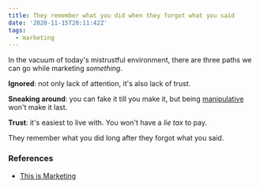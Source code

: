 ```yaml
---
title: They remember what you did when they forgot what you said
date: '2020-11-15T20:11:42Z'
tags:
  - marketing
---
```


In the vacuum of today's mistrustful environment, there are three paths we can go while marketing _something_.

**Ignored**: not only lack of attention, it's also lack of trust.

**Sneaking around**: you can fake it till you make it, but being [manipulative](./manipulation.md) won't make it last.

**Trust**: it's easiest to live with. You won't have a _lie tax_ to pay.

They remember what you did long after they forgot what you said.

### References

- [This is Marketing](../books/this-is-marketing)
